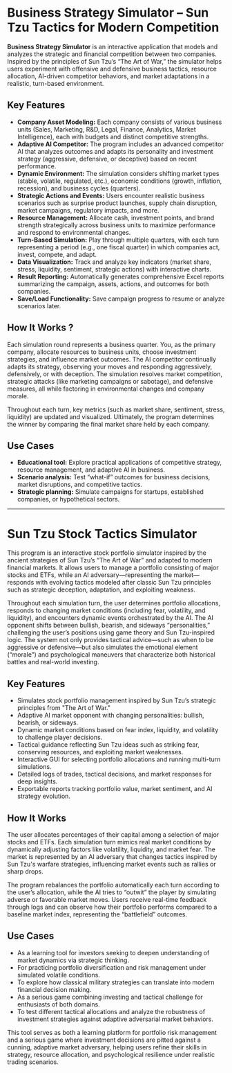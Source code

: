 # Business Strategy Simulator – Sun Tzu Tactics for Modern Competition

**Business Strategy Simulator** is an interactive application that models and analyzes the strategic and financial competition between two companies. 
Inspired by the principles of Sun Tzu’s “The Art of War,” the simulator helps users experiment with offensive and defensive business tactics, resource allocation, 
AI-driven competitor behaviors, and market adaptations in a realistic, turn-based environment.


## Key Features

- **Company Asset Modeling:** Each company consists of various business units (Sales, Marketing, R&D, Legal, Finance, Analytics, Market Intelligence), each with budgets and distinct competitive strengths.
- **Adaptive AI Competitor:** The program includes an advanced competitor AI that analyzes outcomes and adapts its personality and investment strategy (aggressive, defensive, or deceptive) based on recent performance.
- **Dynamic Environment:** The simulation considers shifting market types (stable, volatile, regulated, etc.), economic conditions (growth, inflation, recession), and business cycles (quarters).
- **Strategic Actions and Events:** Users encounter realistic business scenarios such as surprise product launches, supply chain disruption, market campaigns, regulatory impacts, and more.
- **Resource Management:** Allocate cash, investment points, and brand strength strategically across business units to maximize performance and respond to environmental changes.
- **Turn-Based Simulation:** Play through multiple quarters, with each turn representing a period (e.g., one fiscal quarter) in which companies act, invest, compete, and adapt.
- **Data Visualization:** Track and analyze key indicators (market share, stress, liquidity, sentiment, strategic actions) with interactive charts.
- **Result Reporting:** Automatically generates comprehensive Excel reports summarizing the campaign, assets, actions, and outcomes for both companies.
- **Save/Load Functionality:** Save campaign progress to resume or analyze scenarios later.

## How It Works ?

Each simulation round represents a business quarter. You, as the primary company, allocate resources to business units, choose investment strategies, and influence market outcomes. 
The AI competitor continually adapts its strategy, observing your moves and responding aggressively, defensively, or with deception. 
The simulation resolves market competition, strategic attacks (like marketing campaigns or sabotage), and defensive measures, all while factoring in environmental changes and company morale.

Throughout each turn, key metrics (such as market share, sentiment, stress, liquidity) are updated and visualized. Ultimately, the program determines the winner by comparing 
the final market share held by each company.

## Use Cases

- **Educational tool:** Explore practical applications of competitive strategy, resource management, and adaptive AI in business.
- **Scenario analysis:** Test “what-if” outcomes for business decisions, market disruptions, and competitive tactics.
- **Strategic planning:** Simulate campaigns for startups, established companies, or hypothetical sectors.



---

# Sun Tzu Stock Tactics Simulator

This program is an interactive stock portfolio simulator inspired by the ancient strategies of Sun Tzu’s “The Art of War” and adapted to modern financial markets. It allows users to manage a portfolio consisting of major stocks and ETFs, while an AI adversary—representing the market—responds with evolving tactics modeled after classic Sun Tzu principles such as strategic deception, adaptation, and exploiting weakness.

Throughout each simulation turn, the user determines portfolio allocations, responds to changing market conditions (including fear, volatility, and liquidity), and encounters dynamic events orchestrated by the AI. The AI opponent shifts between bullish, bearish, and sideways “personalities,” challenging the user’s positions using game theory and Sun Tzu-inspired logic. The system not only provides tactical advice—such as when to be aggressive or defensive—but also simulates the emotional element (“morale”) and psychological maneuvers that characterize both historical battles and real-world investing.


## Key Features  
- Simulates stock portfolio management inspired by Sun Tzu’s strategic principles from "The Art of War."  
- Adaptive AI market opponent with changing personalities: bullish, bearish, or sideways.  
- Dynamic market conditions based on fear index, liquidity, and volatility to challenge player decisions.  
- Tactical guidance reflecting Sun Tzu ideas such as striking fear, conserving resources, and exploiting market weaknesses.  
- Interactive GUI for selecting portfolio allocations and running multi-turn simulations.  
- Detailed logs of trades, tactical decisions, and market responses for deep insights.  
- Exportable reports tracking portfolio value, market sentiment, and AI strategy evolution.

## How It Works  
The user allocates percentages of their capital among a selection of major stocks and ETFs. Each simulation turn mimics real market conditions by dynamically adjusting factors like volatility, liquidity, and market fear. The market is represented by an AI adversary that changes tactics inspired by Sun Tzu's warfare strategies, influencing market events such as rallies or sharp drops.

The program rebalances the portfolio automatically each turn according to the user’s allocation, while the AI tries to “outwit” the player by simulating adverse or favorable market moves. Users receive real-time feedback through logs and can observe how their portfolio performs compared to a baseline market index, representing the “battlefield” outcomes.

## Use Cases  
- As a learning tool for investors seeking to deepen understanding of market dynamics via strategic thinking.  
- For practicing portfolio diversification and risk management under simulated volatile conditions.  
- To explore how classical military strategies can translate into modern financial decision making.  
- As a serious game combining investing and tactical challenge for enthusiasts of both domains.  
- To test different tactical allocations and analyze the robustness of investment strategies against adaptive adversarial market behaviors.  


This tool serves as both a learning platform for portfolio risk management and a serious game where investment decisions are pitted against a cunning, adaptive market adversary, helping users refine their skills in strategy, resource allocation, and psychological resilience under realistic trading scenarios.
